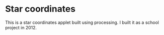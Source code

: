 Star coordinates
================

This is a star coordinates applet built using processing. I built it as a school project in 2012.

